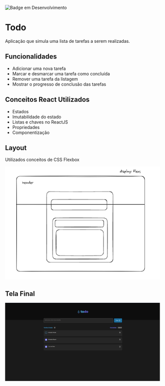 ![Badge em Desenvolvimento](http://img.shields.io/static/v1?label=STATUS&message=EM%20DESENVOLVIMENTO&color=GREEN&style=for-the-badge)

# Todo
Aplicação que simula uma lista de tarefas a serem realizadas.

## Funcionalidades
- Adicionar uma nova tarefa
- Marcar e desmarcar uma tarefa como concluída
- Remover uma tarefa da listagem
- Mostrar o progresso de conclusão das tarefas

## Conceitos React Utilizados
- Estados
- Imutabilidade do estado
- Listas e chaves no ReactJS
- Propriedades
- Componentização

## Layout

Utilizados conceitos de CSS Flexbox

![flex](./img/layout.png)


## Tela Final

![final](./img/todoPage.png)